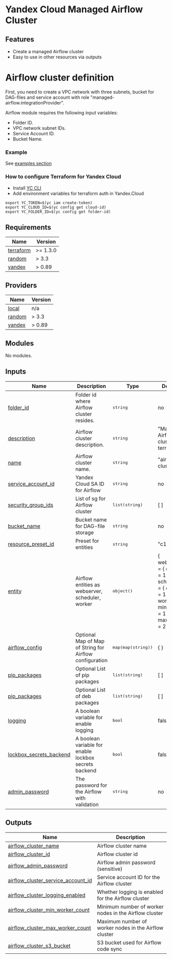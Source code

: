 # Yandex Cloud Managed Airflow Cluster

## Features

- Create a managed Airflow cluster
- Easy to use in other resources via outputs

# Airflow cluster definition

First, you need to create a VPC network with three subnets, bucket for DAG-files and service account with role "managed-airflow.integrationProvider".

Airflow module requires the following input variables:
  - Folder ID.
  - VPC network subnet IDs.
  - Service Account ID.
  - Bucket Name.
  
### Example

See [examples section](./examples/)

### How to configure Terraform for Yandex Cloud

- Install [YC CLI](https://cloud.yandex.com/docs/cli/quickstart)
- Add environment variables for terraform auth in Yandex.Cloud

```
export YC_TOKEN=$(yc iam create-token)
export YC_CLOUD_ID=$(yc config get cloud-id)
export YC_FOLDER_ID=$(yc config get folder-id)
```

<!-- BEGIN_TF_DOCS -->
## Requirements

| Name | Version |
|------|---------|
| <a name="requirement_terraform"></a> [terraform](#requirement\_terraform) | >= 1.3.0 |
| <a name="requirement_random"></a> [random](#requirement\_random) | > 3.3 |
| <a name="requirement_yandex"></a> [yandex](#requirement\_yandex) | > 0.89 |

## Providers

| Name | Version |
|------|---------|
| <a name="provider_local"></a> [local](#provider\_local) | n/a |
| <a name="provider_random"></a> [random](#provider\_random) | > 3.3 |
| <a name="provider_yandex"></a> [yandex](#provider\_yandex) | > 0.89 |

## Modules

No modules.

## Inputs

| Name | Description | Type | Default | Required |
|------|-------------|------|---------|:--------:|
| <a name="folder_id"></a> [folder\_id](#input\_folder\_id) | Folder id where Airflow cluster resides. | <pre>string</pre> | no | yes |
| <a name="description"></a> [description](#input\_description) | Airflow cluster description. | <pre>string</pre> | "Managed Airflow cluster: terraform" | no |
|  <a name="name"></a> [name](#input\_name) | Airflow cluster name. | <pre>string</pre> | "airflow-cluster" | no |
|  <a name="service_account_id"></a> [service_account_id](#input\_service\_account\_id) | Yandex Cloud SA ID for Airflow | <pre>string</pre> | no | yes |
|  <a name="security_group_ids"></a> [security_group_ids](#input\_security\group\_ids) | List of sg for Airflow cluster | <pre>list(string)</pre> | [ ] | no |
|  <a name="bucket_name"></a> [bucket_name](#input\_bucket\_name) | Bucket name for DAG-file storage | <pre>string</pre> | no | yes |
|  <a name="resource_preset_id"></a> [resource_preset_id](#input\_resource\_preset\_id) | Preset for entities | <pre>string</pre> | "c1-m4" | no |
|  <a name="entity"></a> [entity](#input\_entity) | Airflow entities as webserver, scheduler, worker | <pre>object()</pre> | {    webserver = {      count = 1    }    scheduler = {      count = 1    }    worker = {      min_count = 1    max_count = 2    }  } | no |
|  <a name="airflow_config"></a> [airflow_config](#input\_airflow\_config) | Optional Map of Map of String for Airflow configuration | <pre>map(map(string))</pre> | { } | no |
|  <a name="pip_packages"></a> [pip_packages](#input\_pip\_packages) | Optional List of pip packages | <pre>list(string)</pre> | [ ] | no |
|  <a name="deb_packages"></a> [pip_packages](#input\_deb\_packages) | Optional List of deb packages | <pre>list(string)</pre> | [ ] | no |
|  <a name="logging"></a> [logging](#input\_logging) | A boolean variable for enable logging | <pre>bool</pre> | false | no |
|  <a name="lockbox_secrets_backend"></a> [lockbox_secrets_backend](#input\_lockbox\_secrets\_backend) | A boolean variable for enable lockbox secrets backend | <pre>bool</pre> | false | no |
|  <a name="admin_password"></a> [admin_password](#input\_admin\_password) |The password for the Airflow with validation | <pre>string</pre> | no | yes |


## Outputs

| Name | Description |
|------|-------------|
| <a name="airflow_cluster_name"></a> [airflow_cluster_name](#output\_cluster\_name) | Airflow cluster name |
| <a name="airflow_cluster_id"></a> [airflow_cluster_id](#output\_cluster\_id) | Airflow cluster id |
| <a name="airflow_admin_password"></a> [airflow_admin_password](#output\_admin\_pass) | Airflow admin password (sensitive) |
| <a name="airflow_cluster_service_account_id"></a> [airflow_cluster_service_account_id](#output\_cluster\_sa\_id) | Service account ID for the Airflow cluster |
| <a name="airflow_cluster_logging_enabled"></a> [airflow_cluster_logging_enabled](#output\_logging) | Whether logging is enabled for the Airflow cluster |
| <a name="airflow_cluster_min_worker_count"></a> [airflow_cluster_min_worker_count](#output\_min\_worker\_count) | Minimum number of worker nodes in the Airflow cluster |
| <a name="airflow_cluster_max_worker_count"></a> [airflow_cluster_max_worker_count](#output\_max\_worker\_count) | Maximum number of worker nodes in the Airflow cluster |
| <a name="airflow_cluster_s3_bucket"></a> [airflow_cluster_s3_bucket](#output\_s3\_bucket) | S3 bucket used for Airflow code sync |
<!-- END_TF_DOCS -->
